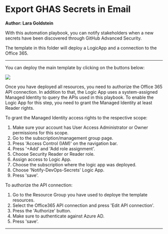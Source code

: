 # Export GHAS Secrets in Email
**Author: Lara Goldstein**

With this automation playbook, you can notify stakeholders when a new secrets have been discovered through GitHub Advanced Security.

The template in this folder will deploy a LogicApp and a connection to the Office 365.

***

You can deploy the main template by clicking on the buttons below:

<a href="https://portal.azure.com/#create/Microsoft.Template/uri/https%3A%2F%2Fraw.githubusercontent.com%2Flaragoldstein13%2FMicrosoft-Defender-for-Cloud%2Fmain%2FWorkflow%2520automation%2Fexport-ghas-secrets%2Fazuredeploy.json" target="_blank">
    <img src="https://aka.ms/deploytoazurebutton"/>
</a>


Once you have deployed all resources, you need to authorize the Office 365 API connection. In addition to that, the Logic App uses a system-assigned Managed Identity to query the APIs used in this playbook. To enable the Logic App for this step, you need to grant the Managed Identity at least Reader rights.

To grant the Managed Identity access rights to the respective scope:
1. Make sure your account has User Access Administrator or Owner permissions for this scope.
2. Go to the subscription/management group page.
3. Press 'Access Control (IAM)' on the navigation bar.
4. Press '+Add' and 'Add role assignment'.
5. Choose Security Reader or Reader role.
6. Assign access to Logic App.
7. Choose the subscription where the logic app was deployed.
8. Choose 'Notify-DevOps-Secrets' Logic App.
9. Press 'save'.

To authorize the API connection:
1. Go to the Resource Group you have used to deploye the template resources.
2. Select the Office365 API connection and press 'Edit API connection'.
3. Press the 'Authorize' button.
4. Make sure to authenticate against Azure AD.
5. Press 'save'.

***
